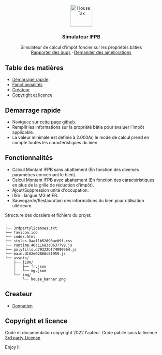 <p align="center">
  <a href="donngh.github.io">
    <img src="https://w7.pngwing.com/pngs/452/264/png-transparent-website-house-home-world-wide-web-computer-icons-house-black-arrow-icoin-angle-web-design-building-thumbnail.png" alt="House Tax" width=72 height=72>
  </a>

  <h3 align="center"> Simulateur IFPB </h3>

  <p align="center">
    Simulateur de calcul d'impôt foncier sur les propriétés bâties
    <br>
    <a href="mailto:rakotoniarivoi@gmail.com">Rapporter des bugs</a>
    ·
    <a href="mailto:rakotoniarivoi@gmail.com">Demander des améliorations</a>
  </p>
</p>


## Table des matières

- [Démarrage rapide](#quick-start)
- [Fonctionnalités](#whats-included)
- [Créateur](#creators)
- [Copyright et licence](#copyright-and-license)


## Démarrage rapide

- Naviguez sur [cette page github](https://donngh.github.io/).
- Remplir les informations sur la propriété bâtie pour évaluer l'impôt applicable.
- La valeur minimale est définie à 2.000Ar, le mode de calcul prend en compte toutes les caractéristiques du bien.

## Fonctionnalités

- Calcul Montant IFPB sans abattement (En fonction des diverses paramètres concernant le bien).
- Calcul Montant IFPB avec abattement (En fonction des caractéristiques en plus de la grille de réduction d'impôt).
- Ajout/Suppression unité d'occupation.
- I18n : langue MG et FR.
- Sauvegarde/Restauration des informations du bien pour utilisation ultérieure.


Structure des dossiers et fichiers du projet: 
```text
.
└── 3rdpartylicenses.txt
└── favicon.ico
└── index.html
└── styles.8aaf1b52090ae09f.css
└── runtime.46c116e3c0637799.js
└── polyfills.d79322bf74090964.js
└── main.d182e02808c81959.js
└── assets/
    ├── i18n/
    │   ├── fr.json
    │   └── mg.json
    └── img/
        └── house_banner.png
```

## Createur
- [Donnatien](<https://github.com/donngh/>)

## Copyright et licence

Code et documentation copyright 2022 l'auteur. Code publié sous la licence [3rd party License](https://github.com/donngh/donngh.github.io/blob/main/3rdpartylicenses.txt).

Enjoy !!
